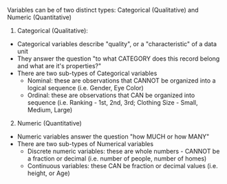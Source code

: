 <!-- Types of Variables --> 

Variables can be of two distinct types: Categorical (Qualitative) and Numeric (Quantitative)

1. Categorical (Qualitative): 
  - Categorical variables describe "quality", or a "characteristic" of a data unit 
  - They answer the question "to what CATEGORY does this record belong and what are it's properties?" 
  - There are two sub-types of Categorical variables 
    - Nominal: these are observations that CANNOT be organized into a logical sequence (i.e. Gender, Eye Color)
    - Ordinal: these are observations that CAN be organized into sequence (i.e. Ranking - 1st, 2nd, 3rd; Clothing Size - Small, Medium, Large) 

2. Numeric (Quantitative)
  - Numeric variables answer the question "how MUCH or how MANY" 
  - There are two sub-types of Numerical variables 
    - Discrete numeric variables: these are whole numbers - CANNOT be a fraction or decimal (i.e. number of people, number of homes)
    - Continuous variables: these CAN be fraction or decimal values (i.e. height, or Age)